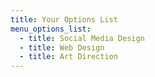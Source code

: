 ```yaml
---
title: Your Options List
menu_options_list:
  - title: Social Media Design
  - title: Web Design
  - title: Art Direction
---
```

